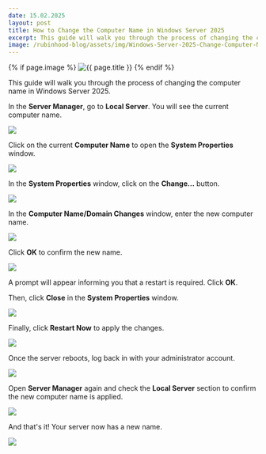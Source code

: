 ```yaml
---
date: 15.02.2025
layout: post
title: How to Change the Computer Name in Windows Server 2025
excerpt: This guide will walk you through the process of changing the computer name in Windows Server 2025.
image: /rubinhood-blog/assets/img/Windows-Server-2025-Change-Computer-Name/001.jpg
---
```


{% if page.image %}
  <img src="{{ page.image }}" alt="{{ page.title }}" loading="lazy">
{% endif %}


This guide will walk you through the process of changing the computer name in Windows Server 2025.

In the **Server Manager**, go to **Local Server**. You will see the current computer name.

![](/rubinhood-blog/assets/img/Windows-Server-2025-Change-Computer-Name/001.jpg)

Click on the current **Computer Name** to open the **System Properties** window.

![](/rubinhood-blog/assets/img/Windows-Server-2025-Change-Computer-Name/002.jpg)

In the **System Properties** window, click on the **Change...** button.

![](/rubinhood-blog/assets/img/Windows-Server-2025-Change-Computer-Name/003.jpg)

In the **Computer Name/Domain Changes** window, enter the new computer name.

![](/rubinhood-blog/assets/img/Windows-Server-2025-Change-Computer-Name/004.jpg)

Click **OK** to confirm the new name.

![](/rubinhood-blog/assets/img/Windows-Server-2025-Change-Computer-Name/005.jpg)

A prompt will appear informing you that a restart is required. Click **OK**.

Then, click **Close** in the **System Properties** window.

![](/rubinhood-blog/assets/img/Windows-Server-2025-Change-Computer-Name/006.jpg)

Finally, click **Restart Now** to apply the changes.

![](/rubinhood-blog/assets/img/Windows-Server-2025-Change-Computer-Name/007.jpg)

Once the server reboots, log back in with your administrator account.

![](/rubinhood-blog/assets/img/Windows-Server-2025-Change-Computer-Name/008.jpg)

Open **Server Manager** again and check the **Local Server** section to confirm the new computer name is applied.

![](/rubinhood-blog/assets/img/Windows-Server-2025-Change-Computer-Name/009.jpg)

And that's it! Your server now has a new name.

![](/rubinhood-blog/assets/img/Windows-Server-2025-Change-Computer-Name/010.jpg)